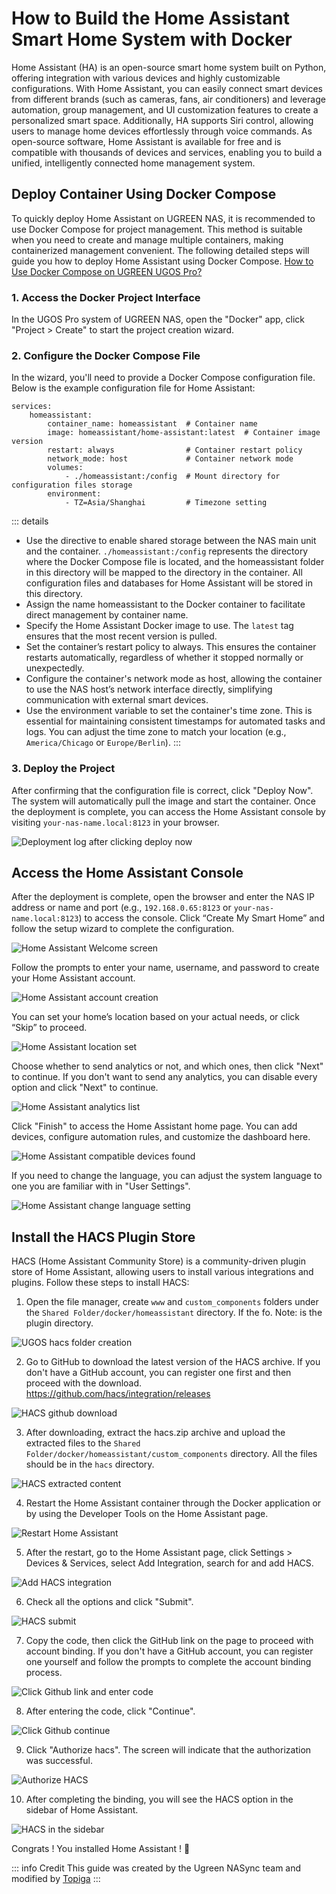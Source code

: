 # How to Build the Home Assistant Smart Home System with Docker

Home Assistant (HA) is an open-source smart home system built on Python, offering integration with various devices and highly customizable configurations. With Home Assistant, you can easily connect smart devices from different brands (such as cameras, fans, air conditioners) and leverage automation, group management, and UI customization features to create a personalized smart space. Additionally, HA supports Siri control, allowing users to manage home devices effortlessly through voice commands.
As open-source software, Home Assistant is available for free and is compatible with thousands of devices and services, enabling you to build a unified, intelligently connected home management system.

## Deploy Container Using Docker Compose

To quickly deploy Home Assistant on UGREEN NAS, it is recommended to use Docker Compose for project management. This method is suitable when you need to create and manage multiple containers, making containerized management convenient. The following detailed steps will guide you how to deploy Home Assistant using Docker Compose. [How to Use Docker Compose on UGREEN UGOS Pro?](https://support.ugnas.com/knowledgecenter/#/detail/eyJpZCI6MzMyLCJ0eXBlIjoidGFnMDAxIiwicGF0aENvZGUiOiJwcm8wMDIsOWpvcDV3LGUyZVNueiIsImxhbmd1YWdlIjoiZW4tVVMiLCJjbGllbnRUeXBlIjoiUEMiLCJhcnRpY2xlVmVyc2lvbiI6IiJ9)

### 1. Access the Docker Project Interface

In the UGOS Pro system of UGREEN NAS, open the "Docker" app, click "Project > Create" to start the project creation wizard.

### 2. Configure the Docker Compose File

In the wizard, you'll need to provide a Docker Compose configuration file. Below is the example configuration file for Home Assistant: 
```docker
services:
    homeassistant:
        container_name: homeassistant  # Container name
        image: homeassistant/home-assistant:latest  # Container image version
        restart: always                # Container restart policy
        network_mode: host             # Container network mode
        volumes:
            - ./homeassistant:/config  # Mount directory for configuration files storage
        environment:
            - TZ=Asia/Shanghai         # Timezone setting
```
::: details
- Use the  directive to enable shared storage between the NAS main unit and the container. `./homeassistant:/config` represents the directory where the Docker Compose file is located, and the homeassistant folder in this directory will be mapped to the  directory in the container. All configuration files and databases for Home Assistant will be stored in this directory.
- Assign the name homeassistant to the Docker container to facilitate direct management by container name.
- Specify the Home Assistant Docker image to use. The `latest` tag ensures that the most recent version is pulled.
- Set the container’s restart policy to always. This ensures the container restarts automatically, regardless of whether it stopped normally or unexpectedly.
- Configure the container's network mode as host, allowing the container to use the NAS host’s network interface directly, simplifying communication with external smart devices.
- Use the environment variable  to set the container's time zone. This is essential for maintaining consistent timestamps for automated tasks and logs. You can adjust the time zone to match your location (e.g., `America/Chicago` or `Europe/Berlin`).
:::

### 3. Deploy the Project

After confirming that the configuration file is correct, click "Deploy Now". The system will automatically pull the image and start the container. Once the deployment is complete, you can access the Home Assistant console by visiting `your-nas-name.local:8123` in your browser.

![Deployment log after clicking deploy now](./homeassistant/deploy_now.png)

## Access the Home Assistant Console

After the deployment is complete, open the browser and enter the NAS IP address or name and port (e.g., `192.168.0.65:8123` or `your-nas-name.local:8123`) to access the console. Click “Create My Smart Home” and follow the setup wizard to complete the configuration.

![Home Assistant Welcome screen](./homeassistant/access_console.png)

Follow the prompts to enter your name, username, and password to create your Home Assistant account.

![Home Assistant account creation](./homeassistant/create_account.png)

You can set your home’s location based on your actual needs, or click “Skip” to proceed.

![Home Assistant location set](./homeassistant/set_location.png)

Choose whether to send analytics or not, and which ones, then click "Next" to continue. If you don't want to send any analytics, you can disable every option and click "Next" to continue.

![Home Assistant analytics list](./homeassistant/choose_analytics.png)

Click "Finish" to access the Home Assistant home page. You can add devices, configure automation rules, and customize the dashboard here.

![Home Assistant compatible devices found](./homeassistant/found_compatible_devices.png)

If you need to change the language, you can adjust the system language to one you are familiar with in "User Settings".

![Home Assistant change language setting](./homeassistant/change_language.png)

## Install the HACS Plugin Store

HACS (Home Assistant Community Store) is a community-driven plugin store of Home Assistant, allowing users to install various integrations and plugins. Follow these steps to install HACS:

1.	Open the file manager, create `www` and `custom_components` folders under the `Shared Folder/docker/homeassistant` directory. If the fo. Note: is the plugin directory.

![UGOS hacs folder creation](./homeassistant/create_folders.png)

2.	Go to GitHub to download the latest version of the HACS archive. If you don't have a GitHub account, you can register one first and then proceed with the download. https://github.com/hacs/integration/releases

![HACS github download](./homeassistant/github_download.png)

3.	After downloading, extract the hacs.zip archive and upload the extracted files to the `Shared Folder/docker/homeassistant/custom_components` directory. All the files should be in the `hacs` directory.

![HACS extracted content](./homeassistant/extracted_hacs.png)

4.	Restart the Home Assistant container through the Docker application or by using the Developer Tools on the Home Assistant page.

![Restart Home Assistant](./homeassistant/restart_ha.png)

5.	After the restart, go to the Home Assistant page, click Settings > Devices & Services, select Add Integration, search for and add HACS.

![Add HACS integration](./homeassistant/add_hacs_integration.png)

6.	Check all the options and click "Submit".

![HACS submit](./homeassistant/hacs_submit.png)

7.	Copy the code, then click the GitHub link on the page to proceed with account binding. If you don't have a GitHub account, you can register one yourself and follow the prompts to complete the account binding process.

![Click Github link and enter code](./homeassistant/github_link_hacs.png)

8.	After entering the code, click "Continue".

![Click Github continue](./homeassistant/continue_github.png)

9.	Click "Authorize hacs". The screen will indicate that the authorization was successful.

![Authorize HACS](./homeassistant/authorize_hac_github.png)

10.	After completing the binding, you will see the HACS option in the sidebar of Home Assistant.

![HACS in the sidebar](./homeassistant/hacs_install_complete.png)

Congrats ! You installed Home Assistant ! :tada:

::: info Credit
This guide was created by the Ugreen NASync team and modified by [Topiga](https://github.com/topiga/)
:::